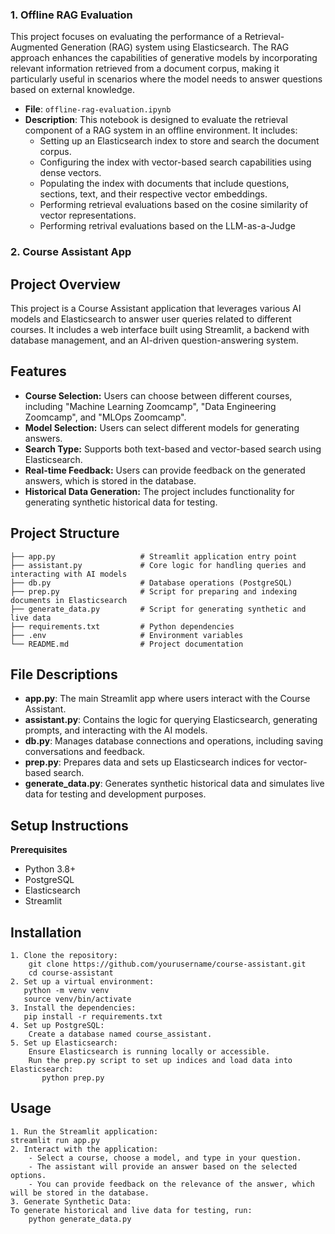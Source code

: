 ### 1. Offline RAG Evaluation
This project focuses on evaluating the performance of a Retrieval-Augmented Generation (RAG) system using Elasticsearch. The RAG approach enhances the capabilities of generative models by incorporating relevant information retrieved from a document corpus, making it particularly useful in scenarios where the model needs to answer questions based on external knowledge.

- **File**: `offline-rag-evaluation.ipynb`
- **Description**: This notebook is designed to evaluate the retrieval component of a RAG system in an offline environment. It includes:
  - Setting up an Elasticsearch index to store and search the document corpus.
  - Configuring the index with vector-based search capabilities using dense vectors.
  - Populating the index with documents that include questions, sections, text, and their respective vector embeddings.
  - Performing retrieval evaluations based on the cosine similarity of vector representations.
  - Performing retrival evaluations based on the LLM-as-a-Judge

### 2. Course Assistant App

## Project Overview

This project is a Course Assistant application that leverages various AI models and Elasticsearch to answer user queries related to different courses. It includes a web interface built using Streamlit, a backend with database management, and an AI-driven question-answering system.

## Features

- **Course Selection:** Users can choose between different courses, including "Machine Learning Zoomcamp", "Data Engineering Zoomcamp", and "MLOps Zoomcamp".
- **Model Selection:** Users can select different models for generating answers.
- **Search Type:** Supports both text-based and vector-based search using Elasticsearch.
- **Real-time Feedback:** Users can provide feedback on the generated answers, which is stored in the database.
- **Historical Data Generation:** The project includes functionality for generating synthetic historical data for testing.

## Project Structure

```plaintext
├── app.py                   # Streamlit application entry point
├── assistant.py             # Core logic for handling queries and interacting with AI models
├── db.py                    # Database operations (PostgreSQL)
├── prep.py                  # Script for preparing and indexing documents in Elasticsearch
├── generate_data.py         # Script for generating synthetic and live data
├── requirements.txt         # Python dependencies
├── .env                     # Environment variables
└── README.md                # Project documentation
```

## File Descriptions
- **app.py**: The main Streamlit app where users interact with the Course Assistant.
- **assistant.py**: Contains the logic for querying Elasticsearch, generating prompts, and interacting with the AI models.
- **db.py**: Manages database connections and operations, including saving conversations and feedback.
- **prep.py**: Prepares data and sets up Elasticsearch indices for vector-based search.
- **generate_data.py**: Generates synthetic historical data and simulates live data for testing and development purposes.

## Setup Instructions
**Prerequisites**
- Python 3.8+
- PostgreSQL
- Elasticsearch
- Streamlit

## Installation
    1. Clone the repository:
        git clone https://github.com/yourusername/course-assistant.git
        cd course-assistant
    2. Set up a virtual environment:
       python -m venv venv
       source venv/bin/activate  
    3. Install the dependencies:
       pip install -r requirements.txt
    4. Set up PostgreSQL:
        Create a database named course_assistant.
    5. Set up Elasticsearch:
        Ensure Elasticsearch is running locally or accessible.
        Run the prep.py script to set up indices and load data into Elasticsearch:
           python prep.py
## Usage
    1. Run the Streamlit application:
    streamlit run app.py
    2. Interact with the application:
        - Select a course, choose a model, and type in your question.
        - The assistant will provide an answer based on the selected options.
        - You can provide feedback on the relevance of the answer, which will be stored in the database.
    3. Generate Synthetic Data:
    To generate historical and live data for testing, run:
        python generate_data.py







        



